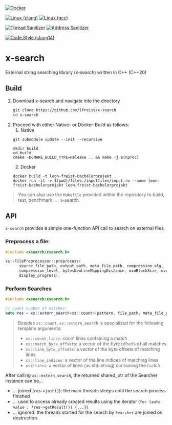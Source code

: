 [![Docker](https://github.com/lfreist/x-search/actions/workflows/docker-image.yml/badge.svg)](https://github.com/lfreist/x-search/actions/workflows/docker-image.yml)

[![Linux (clang)](https://github.com/lfreist/x-search/actions/workflows/build-linux-clang.yml/badge.svg)](https://github.com/lfreist/x-search/actions/workflows/build-linux-clang.yml)
[![Linux (gcc)](https://github.com/lfreist/x-search/actions/workflows/build-linux-gcc.yml/badge.svg)](https://github.com/lfreist/x-search/actions/workflows/build-linux-gcc.yml)

[![Thread Sanitizer](https://github.com/lfreist/x-search/actions/workflows/thread-sanitizer-test.yml/badge.svg)](https://github.com/lfreist/x-search/actions/workflows/thread-sanitizer-test.yml)
[![Address Sanitizer](https://github.com/lfreist/x-search/actions/workflows/address-sanitizer-test.yml/badge.svg)](https://github.com/lfreist/x-search/actions/workflows/address-sanitizer-test.yml)

[![Code Style (clang14)](https://github.com/lfreist/x-search/actions/workflows/clang-format.yml/badge.svg)](https://github.com/lfreist/x-search/actions/workflows/clang-format.yml)


# x-search
External string searching library (x-search) written in C++ (C++20)

## Build

1. Download x-search and navigate into the directory
    ```bash
    git clone https://github.com/lfreist/x-search
    cd x-search
    ```
2. Proceed with either Native- or Docker-Build as follows:
   1. Native
    ```
    git submodule update --init --recursive
    
    mkdir build
    cd build
    cmake -DCMAKE_BUILD_TYPE=Release .. && make -j $(nproc)
    ```
   2. Docker
    ```
    docker build -t leon-freist-bachelorprojekt .
    docker run -it -v $(pwd)/files:/inputfiles/input:ro --name leon-freist-bachelorprojekt leon-freist-bachelorprojekt
    ```

> You can also use the `Makefile` provided within the repository to
> build, test, benchmark, ... x-search.

## API
`x-search` provides a simple one-function API call to search on external files.

### Preprocess a file:
```cpp
#include <xsearch/xsearch.h>

xs::FilePreprocessor::preprocess(
      source_file_path, output_path, meta_file_path, compression_alg,
      compression_level, bytesNewLineMappingDistance, minBlockSize, overflow_size,
      display_progress);
```

### Perform Searches
```cpp
#include <xsearch/xsearch.h>

// count number of matches:
auto res = xs::extern_search<xs::count>(pattern, file_path, meta_file_path, num_threads, max_num_readers);
```

> Besides `xs::count`, `xs::extern_search` is specialized for the following template arguments:
>
> - `xs::count_lines`: count lines containing a match
> - `xs::match_byte_offsets`: a vector of the byte offsets of all matches
> - `xs::line_byte_offsets`: a vector of the byte offsets of matching lines
> - `xs::line_indices`: a vector of the line indices of matching lines
> - `xs::lines`: a vector of lines (as std::string) containing the match

After calling `xs::extern_search`, the returned shared_ptr of the Searcher instance can be...
- ... joined (`res->join()`): the main threads sleeps until the search process finished
- ... used to access already created results using the iterator (`for (auto value : *res->getResult()) {...}`)
- ... ignored: the threads started for the search by `Searcher` are joined on destruction.